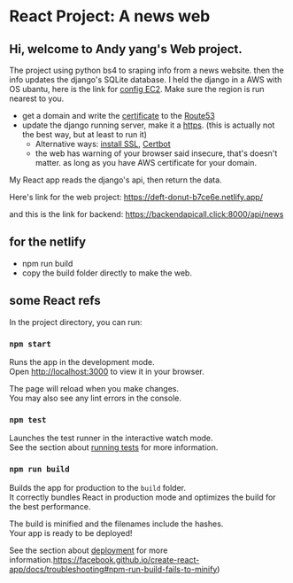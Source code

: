 # React Project: A news web

## Hi, welcome to Andy yang's Web project.

The project using python bs4 to sraping info from a news website. then the info updates the django's SQLite database. I held the django in a AWS with OS ubantu, here is the link for [config EC2](https://www.youtube.com/watch?v=zfOQ7OA52tM). Make sure the region is run nearest to you.

- get a domain and write the [certificate](https://ap-southeast-2.console.aws.amazon.com/acm/home?region=ap-southeast-2#/certificates/list) to the [Route53](https://us-east-1.console.aws.amazon.com/route53/v2/hostedzones#ListRecordSets/Z05858652FRJ2KEG31LQC)
- update the django running server, make it a [https](https://stackoverflow.com/questions/8023126/how-can-i-test-https-connections-with-django-as-easily-as-i-can-non-https-connec). (this is actually not the best way, but at least to run it)
  - Alternative ways: [install SSL](https://www.youtube.com/watch?v=dYdv6pkCufk&t=167s), [Certbot](https://www.digitalocean.com/community/tutorials/how-to-secure-nginx-with-let-s-encrypt-on-ubuntu-20-04)
  - the web has warning of your browser said insecure, that's doesn't matter. as long as you have AWS certificate for your domain.

My React app reads the django's api, then return the data.

Here's link for the web project: https://deft-donut-b7ce6e.netlify.app/

and this is the link for backend: https://backendapicall.click:8000/api/news

## for the netlify

- npm run build
- copy the build folder directly to make the web.



## some React refs

In the project directory, you can run:

### `npm start`

Runs the app in the development mode.\
Open [http://localhost:3000](http://localhost:3000) to view it in your browser.

The page will reload when you make changes.\
You may also see any lint errors in the console.

### `npm test`

Launches the test runner in the interactive watch mode.\
See the section about [running tests](https://facebook.github.io/create-react-app/docs/running-tests) for more information.

### `npm run build`

Builds the app for production to the `build` folder.\
It correctly bundles React in production mode and optimizes the build for the best performance.

The build is minified and the filenames include the hashes.\
Your app is ready to be deployed!

See the section about [deployment](https://facebook.github.io/create-react-app/docs/deployment) for more information.https://facebook.github.io/create-react-app/docs/troubleshooting#npm-run-build-fails-to-minify)
